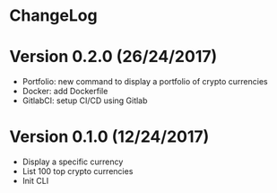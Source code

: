 ChangeLog
==============

# Version 0.2.0 (26/24/2017)

- Portfolio: new command to display a portfolio of crypto currencies
- Docker: add Dockerfile
- GitlabCI: setup CI/CD using Gitlab

# Version 0.1.0 (12/24/2017)

- Display a specific currency
- List 100 top crypto currencies
- Init CLI
